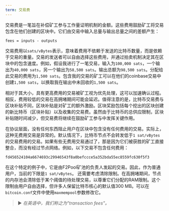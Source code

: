 ```yaml
---
term: 交易费
---
```


交易费是一笔旨在补偿矿工参与工作量证明机制的金额。这些费用鼓励矿工将交易包含在他们创建的区块中。它们由交易中输入总量与输出总量之间的差额产生：

```text
fees = inputs - outputs
```

交易费用以`sats/vBytes`表示，意味着费用不依赖于发送的比特币数量，而是依赖于交易的重量。交易的发送者可以自由选择这些费用，并通过拍卖机制决定其在区块中的包含速度。例如，假设我进行了一笔交易，输入为`100,000 sats`，一个输出为`40,000 sats`，另一个输出为`58,500 sats`。输出总额为`98,500 sats`。分配给此交易的费用为`1,500 sats`。包含我的交易的矿工可以在他们的coinbase交易中创建`1,500 sats`，以换取我在输出中未回收的`1,500 sats`。

相对于其大小，具有更高费用的交易被矿工视为优先处理，这可以加速确认过程。相反，费用较低的交易在高拥堵期间可能会延迟。值得注意的是，比特币交易费与区块补贴不同，区块补贴是对矿工的额外激励。区块奖励包括每个挖出的区块创建的新比特币（区块补贴）以及收集的交易费。虽然由于比特币的总供应限制，区块补贴随时间减少，但交易费将继续在鼓励矿工参与中发挥关键作用。

在协议层面，没有任何东西阻止用户在区块中包含没有任何费用的交易。实际上，这种无费用交易是异常的。默认情况下，比特币节点不会转发低于`1 sat/vBytes`的交易费用的交易。如果有些无费用交易通过了，那是因为它们被获胜的矿工直接整合，而没有经过节点网络。例如，以下交易不包含任何费用：

```text
fd456524104a6674693c29946543f8a0befccce5a352bda55ec8559fc630f5f3
```

在这个特定的例子中，它是由F2Pool矿池的负责人发起的交易。因此，作为普通用户，当前的下限是`1 sat/vBytes`。
还需要考虑清除限制。在高拥堵期间，节点的内存池会清除低于某个阈值的待处理交易，以尊重它们分配的RAM限制。这个限制由用户自由选择，但许多人保留比特币核心的默认值300 MB。可以在`bitcoin.conf`文件中使用`maxmempool`参数修改它。
> ► *在英语中，我们称之为"transaction fees"。*